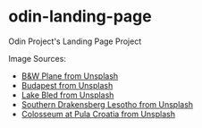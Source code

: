 # odin-landing-page

Odin Project's Landing Page Project

Image Sources:

- <a href="https://unsplash.com/photos/gAhlMffG_5o">B&W Plane from Unsplash</a>
- <a href="https://unsplash.com/photos/2TmsyZXMNTE">Budapest from Unsplash</a>
- <a href="https://unsplash.com/photos/W3FC_bCPw8E">Lake Bled from Unsplash</a>
- <a href="https://unsplash.com/photos/lFzVv5BFQxk">Southern Drakensberg Lesotho from Unsplash</a>
- <a href="https://unsplash.com/photos/hcex9mYVYj4">Colosseum at Pula Croatia from Unsplash</a>
